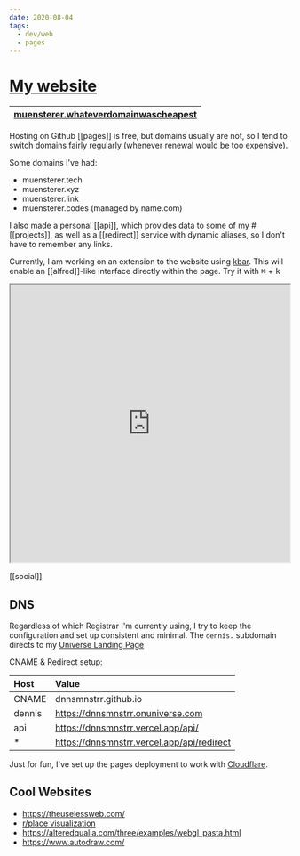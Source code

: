 ```yaml
---
date: 2020-08-04
tags:
  - dev/web
  - pages
---
```


# [My website](https://dnnsmnstrr.github.io)

|[muensterer.whateverdomainwascheapest](https://dnnsmnstrr.github.io)|
|---|


Hosting on Github [[pages]] is free, but domains usually are not, so I tend to switch domains fairly regularly (whenever renewal would be too expensive).

Some domains I've had:
- muensterer.tech
- muensterer.xyz
- muensterer.link
- muensterer.codes (managed by name.com)

I also made a personal [[api]], which provides data to some of my #[[projects]], as well as a [[redirect]] service with dynamic aliases, so I don't have to remember any links.

Currently, I am working on an extension to the website using [kbar](https://github.com/timc1/kbar). This will enable an [[alfred]]-like interface directly within the page. Try it with <kbd>⌘</kbd> + <kbd>k</kbd>

<iframe src="https://dnnsmnstrr.github.io" title="Current website" width='100%' height='500px'></iframe>

[[social]]

## DNS

Regardless of which Registrar I'm currently using, I try to keep the configuration and set up consistent and minimal. The `dennis.` subdomain directs to my [Universe Landing Page](https://dnnsmnstrr.onuniverse.com)

CNAME & Redirect setup:

| Host | Value |
| :------------- | :------------- |
| CNAME       | dnnsmnstrr.github.io       |
| dennis      | https://dnnsmnstrr.onuniverse.com   |
| api       | https://dnnsmnstrr.vercel.app/api/    |
| *       | https://dnnsmnstrr.vercel.app/api/redirect    |

Just for fun, I've set up the pages deployment to work with [Cloudflare](https://dash.cloudflare.com).
## Cool Websites

- https://theuselessweb.com/
- [r/place visualization](https://rplace-community.github.io/visualization/)
- https://alteredqualia.com/three/examples/webgl_pasta.html
- https://www.autodraw.com/
